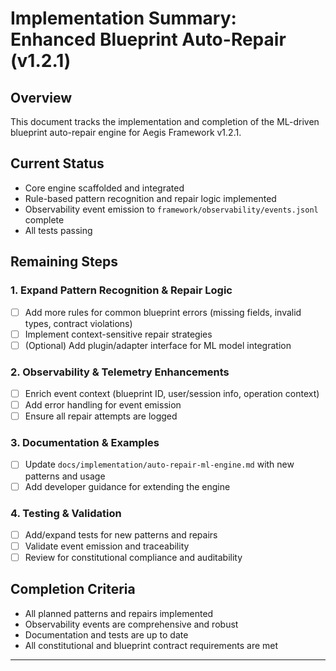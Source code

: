 # Implementation Summary: Enhanced Blueprint Auto-Repair (v1.2.1)

<!--
@aegisBlueprint: enhanced-blueprint-auto-repair
@version: 1.2.1
@mode: lean
@intent: Summary of implementation steps, patterns, and observability for the ML-driven auto-repair engine
@context: Documents the completion plan and current status for the v1.2.1 feature
-->

## Overview
This document tracks the implementation and completion of the ML-driven blueprint auto-repair engine for Aegis Framework v1.2.1.

## Current Status
- Core engine scaffolded and integrated
- Rule-based pattern recognition and repair logic implemented
- Observability event emission to `framework/observability/events.jsonl` complete
- All tests passing

## Remaining Steps

### 1. Expand Pattern Recognition & Repair Logic
- [ ] Add more rules for common blueprint errors (missing fields, invalid types, contract violations)
- [ ] Implement context-sensitive repair strategies
- [ ] (Optional) Add plugin/adapter interface for ML model integration

### 2. Observability & Telemetry Enhancements
- [ ] Enrich event context (blueprint ID, user/session info, operation context)
- [ ] Add error handling for event emission
- [ ] Ensure all repair attempts are logged

### 3. Documentation & Examples
- [ ] Update `docs/implementation/auto-repair-ml-engine.md` with new patterns and usage
- [ ] Add developer guidance for extending the engine

### 4. Testing & Validation
- [ ] Add/expand tests for new patterns and repairs
- [ ] Validate event emission and traceability
- [ ] Review for constitutional compliance and auditability

## Completion Criteria
- All planned patterns and repairs implemented
- Observability events are comprehensive and robust
- Documentation and tests are up to date
- All constitutional and blueprint contract requirements are met

---
